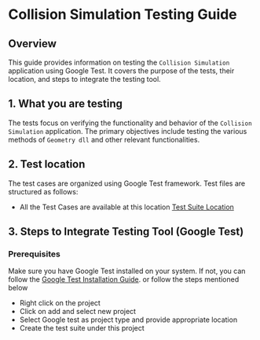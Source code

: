 # Collision Simulation Testing Guide
 
## Overview
This guide provides information on testing the `Collision Simulation` application using Google Test. It covers the purpose of the tests, their location, and steps to integrate the testing tool.
 
## 1. What you are testing
The tests focus on verifying the functionality and behavior of the `Collision Simulation` application. The primary objectives include testing the various methods of `Geometry dll` and other relevant functionalities.
 
## 2. Test location
The test cases are organized using Google Test framework. Test files are structured as follows:
- All the Test Cases are available at this location [Test Suite Location](https://github.com/nilprasadbirajdar/Collision_Simulation/tree/main/FirstTest/src)
 
## 3. Steps to Integrate Testing Tool (Google Test)
 
### Prerequisites
Make sure you have Google Test installed on your system. If not, you can follow the [Google Test Installation Guide](https://github.com/google/googletest/blob/main/googletest/README.md).
or follow the steps mentioned below
- Right click on the project
- Click on add and select new project
- Select Google test as project type and provide appropriate location
- Create the test suite under this project
